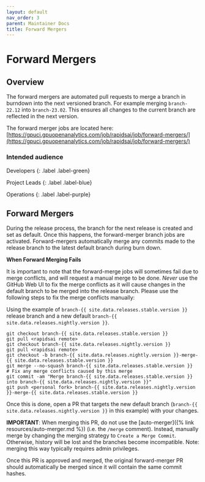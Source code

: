 ```yaml
---
layout: default
nav_order: 3
parent: Maintainer Docs
title: Forward Mergers
---
```


# Forward Mergers

## Overview

The forward mergers are automated pull requests to merge a branch in burndown into the next versioned branch. For example merging `branch-22.12` into `branch-23.02`. This ensures all changes to the current branch are reflected in the next version.

The forward merger jobs are located here: [https://gpuci.gpuopenanalytics.com/job/rapidsai/job/forward-mergers/](https://gpuci.gpuopenanalytics.com/job/rapidsai/job/forward-mergers/)

### Intended audience

Developers
{: .label .label-green}

Project Leads
{: .label .label-blue}

Operations
{: .label .label-purple}

## Forward Mergers

During the release process, the branch for the next release is created and set as default. Once this happens, the forward-merger branch jobs are activated. Forward-mergers automatically merge any commits made to the release branch to the latest default branch during burn down.

**When Forward Merging Fails**

It is important to note that the forward-merge jobs will sometimes fail due to merge conflicts, and will request a manual merge to be done. *Never* use the GitHub Web UI to fix the merge conflicts as it will cause changes in the default branch to be merged into the release branch. Please use the following steps to fix the merge conflicts manually:

Using the example of `branch-{{ site.data.releases.stable.version }}` release branch and a new default `branch-{{ site.data.releases.nightly.version }}`.

```
git checkout branch-{{ site.data.releases.stable.version }}
git pull <rapidsai remote>
git checkout branch-{{ site.data.releases.nightly.version }}
git pull <rapidsai remote>
git checkout -b branch-{{ site.data.releases.nightly.version }}-merge-{{ site.data.releases.stable.version }}
git merge --no-squash branch-{{ site.data.releases.stable.version }}
# Fix any merge conflicts caused by this merge
git commit -am "Merge branch-{{ site.data.releases.stable.version }} into branch-{{ site.data.releases.nightly.version }}"
git push <personal fork> branch-{{ site.data.releases.nightly.version }}-merge-{{ site.data.releases.stable.version }}
```

Once this is done, open a PR that targets the new default branch (`branch-{{ site.data.releases.nightly.version }}` in this example) with your changes. 

**IMPORTANT**: When merging this PR, do not use the [auto-merger]({% link resources/auto-merger.md %}) (i.e. the `/merge` comment). Instead, manually merge by changing the merging strategy to `Create a Merge Commit`. Otherwise, history will be lost and the branches become incompatible. Note: merging this way typically requires admin privileges.

Once this PR is approved and merged, the original forward-merger PR should automatically be merged since it will contain the same commit hashes.
